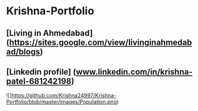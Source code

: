 # Krishna-Portfolio

## [Living in Ahmedabad] (https://sites.google.com/view/livinginahmedabad/blogs)

## [Linkedin profile] (www.linkedin.com/in/krishna-patel-681242198)

![]https://github.com/Krishna24997/Krishna-Portfolio/blob/master/images/Population.png)

